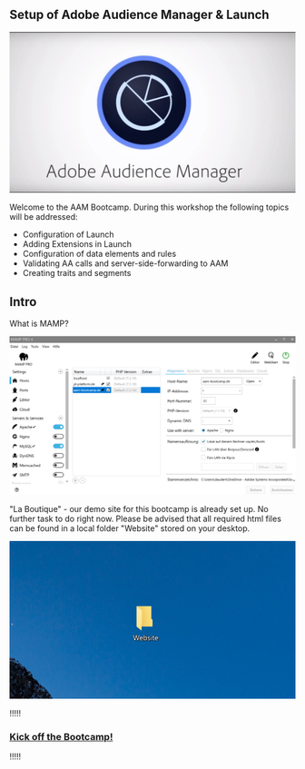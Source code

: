 ## Setup of Adobe Audience Manager & Launch

![Launch Setup](/images/aam-logo.jpg)

Welcome to the AAM Bootcamp. During this workshop the following topics will be addressed:
  
  * Configuration of Launch
  * Adding Extensions in Launch
  * Configuration of data elements and rules
  * Validating AA calls and server-side-forwarding to AAM
  * Creating traits and segments

## Intro
What is MAMP?

![Launch Setup](/images/bla.png)

"La Boutique" - our demo site for this bootcamp is already set up. No further task to do right now.
Please be advised that all required html files can be found in a local folder "Website" stored on your desktop.

![Launch Setup](/images/mamp1.png)

!!!!!
### [Kick off the Bootcamp!](./launch/README.md)
!!!!!
